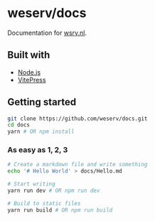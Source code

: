 # weserv/docs

Documentation for [wsrv.nl](https://wsrv.nl/).

## Built with

- [Node.js](https://nodejs.org/)
- [VitePress](https://github.com/vuejs/vitepress)

## Getting started

```bash
git clone https://github.com/weserv/docs.git
cd docs
yarn # OR npm install
```

### As easy as 1, 2, 3

```bash
# Create a markdown file and write something
echo '# Hello World' > docs/Hello.md

# Start writing
yarn run dev # OR npm run dev

# Build to static files
yarn run build # OR npm run build
```
